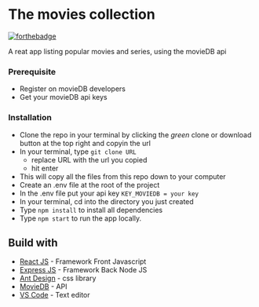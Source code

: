 # The movies collection

[![forthebadge](http://forthebadge.com/images/badges/built-with-love.svg)](http://forthebadge.com)

A reat app listing popular movies and series, using the movieDB api

### Prerequisite
- Register on movieDB developers
- Get your movieDB api keys

### Installation
- Clone the repo in your terminal by clicking the _green_ clone or download button at the top right and copyin the url
- In your terminal, type ```git clone URL```
  - replace URL with the url you copied
  - hit enter
- This will copy all the files from this repo down to your computer
- Create an .env file at the root of the project
- In the .env file put your api key ```KEY_MOVIEDB = your key```
- In your terminal, cd into the directory you just created
- Type ```npm install``` to install all dependencies
- Type ```npm start``` to run the app locally.

## Build with

* [React JS](https://fr.reactjs.org/) - Framework Front Javascript
* [Express JS](https://expressjs.com/fr/) - Framework Back Node JS
* [Ant Design](https://ant.design/) - css library
* [MovieDB](https://developers.themoviedb.org/3/getting-started/introduction) - API
* [VS Code](https://code.visualstudio.com/) - Text editor
